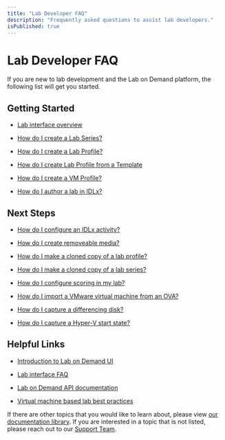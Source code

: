 ```yaml
---
title: "Lab Developer FAQ"
description: "Frequently asked questions to assist lab developers."
isPublished: true
---
```


# Lab Developer FAQ

If you are new to lab development and the Lab on Demand platform, the following list will get you started.


## Getting Started

- [Lab interface overview](idlx-lab-interface-overview.md)

- [How do I create a Lab Series?](lab-series.md)
 
- [How do I create a Lab Profile?](feature-focus/lab-profiles/create.md)

- [How do I create Lab Profile from a Template](template-gallery.md)

- [How do I create a VM Profile?](vm-profiles.md)

- [How do I author a lab in IDLx?](../guides/idl2/idlv2-authoring-guide-and-best-practice.md)


## Next Steps

- [How do I configure an IDLx activity?](activities.md)

- [How do I create removeable media?](create-removable-media.md)

- [How do I make a cloned copy of a lab profile?](lab-profile-cloning.md)

- [How do I make a cloned copy of a lab series?](lab-series-cloning.md)

- [How do I configure scoring in my lab?](pbt/overview.md)

- [How do I import a VMware virtual machine from an OVA?](ova-import.md) 

- [How do I capture a differencing disk?](capture-differencing-disks.md)

- [How do I capture a Hyper-V start state?](start-states.md)

## Helpful Links


- [Introduction to Lab on Demand UI](../lod/feature-focus/lod-experience.md)

- [Lab interface FAQ](lab-interface-faq.md)

- [Lab on Demand API documentation](lod-api/lod-api-main.md)

- [Virtual machine based lab best practices](vm-based-lab-build-best-practices.md)

If there are other topics that you would like to learn about, please view [ our documentation library](https://docs.skillable.com/lod/home.md). If you are interested in a topic that is not listed, please reach out to our [Support Team](https://skillable.com/customer-support/).
